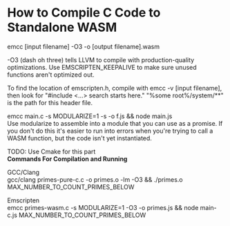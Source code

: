 # How to Compile C Code to Standalone WASM

emcc [input filename] -O3 -o [output filename].wasm

-O3 (dash oh three) tells LLVM to compile with production-quality optimizations. Use EMSCRIPTEN_KEEPALIVE to make sure unused functions aren't optimized out.

To find the location of emscripten.h, compile with emcc -v [input filename], then look for "#include <...> search starts here." "%some root%/system/\*\*" is the path for this header file.

emcc main.c -s MODULARIZE=1 -s -o f.js && node main.js  
Use modularize to assemble into a module that you can use as a promise. If you don't do this it's easier to run into errors when you're trying to call a WASM function, but the code isn't yet instantiated.

TODO: Use Cmake for this part  
**Commands For Compilation and Running**

GCC/Clang  
gcc/clang primes-pure-c.c -o primes.o -lm -O3 && ./primes.o MAX_NUMBER_TO_COUNT_PRIMES_BELOW

Emscripten  
emcc primes-wasm.c -s MODULARIZE=1 -O3 -o primes.js && node main-c.js MAX_NUMBER_TO_COUNT_PRIMES_BELOW

